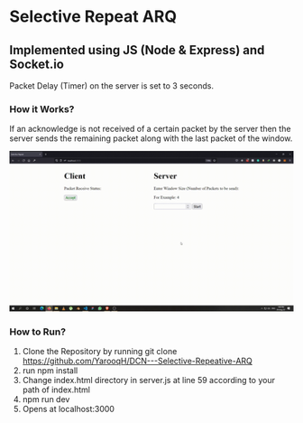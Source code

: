 # Selective Repeat ARQ
## Implemented using JS (Node & Express) and Socket.io

Packet Delay (Timer) on the server is set to 3 seconds.

### How it Works?
If an acknowledge is not received of a certain packet by the server then the server sends the remaining packet along with the last packet of the window.

![Implementation](./assets/Implementation.gif)

### How to Run?

1. Clone the Repository by running git clone https://github.com/YarooqH/DCN---Selective-Repeative-ARQ
2. run npm install
3. Change index.html directory in server.js at line 59 according to your path of index.html
4. npm run dev
5. Opens at localhost:3000

